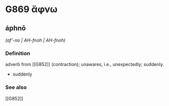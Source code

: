 # G869 ἄφνω

## áphnō

_(af'-no | AH-fnoh | AH-fnoh)_

### Definition

adverb from [[G852]] (contraction); unawares, i.e., unexpectedly; suddenly.

- suddenly

### See also

[[G852]]

